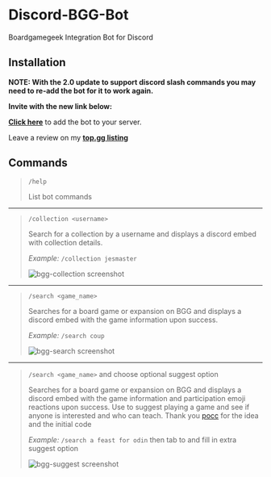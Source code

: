 # Discord-BGG-Bot
Boardgamegeek Integration Bot for Discord

## **Installation**

**NOTE: With the 2.0 update to support discord slash commands you may need to re-add the bot for it to work again.**

**Invite with the new link below:**

**[Click here](https://discord.com/oauth2/authorize?client_id=696045552625778810&scope=bot%20applications.commands&permissions=2147576896)** to add the bot to your server.

Leave a review on my **[top.gg listing](https://top.gg/bot/696045552625778810)**

## **Commands**

>`/help`
>
>List bot commands
---
>`/collection <username>`
>
>Search for a collection by a username and displays a discord embed with collection details.
>
>_Example:_ `/collection jesmaster`
> 
> ![bgg-collection screenshot](https://i.imgur.com/6h6zChY.png)
---
>`/search <game_name>`  
>
>Searches for a board game or expansion on BGG and displays a discord embed with the game information upon success.  
>
>_Example:_ `/search coup`
>
> ![bgg-search screenshot](https://i.imgur.com/lTiHV0D.png)
---
>`/search <game_name>` and choose optional suggest option
>
>Searches for a board game or expansion on BGG and displays a discord embed with the game information
> and participation emoji reactions upon success. Use to suggest playing a game and see if anyone is interested and who can teach.
> Thank you [pocc](https://github.com/pocc) for the idea and the initial code
>
>_Example:_ `/search a feast for odin` then tab to and fill in extra suggest option 
>
> ![bgg-suggest screenshot](https://i.imgur.com/DUkcce2.png)